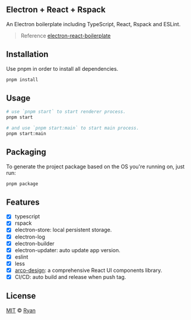 ## Electron + React + Rspack

An Electron boilerplate including TypeScript, React, Rspack and ESLint.

> Reference [electron-react-boilerplate](https://github.com/electron-react-boilerplate/electron-react-boilerplate)

## Installation

Use pnpm in order to install all dependencies.

```bash
pnpm install
```

## Usage

```bash
# use `pnpm start` to start renderer process.
pnpm start

# and use `pnpm start:main` to start main process.
pnpm start:main
```

## Packaging

To generate the project package based on the OS you're running on, just run:

```bash
pnpm package
```

## Features

- [x] typescript
- [x] rspack
- [x] electron-store: local persistent storage.
- [x] electron-log
- [x] electron-builder
- [x] electron-updater: auto update app version.
- [x] eslint
- [x] less
- [x] [arco-design](https://github.com/arco-design/arco-design): a comprehensive React UI components library.
- [x] CI/CD: auto build and release when push tag.

## License

[MIT](https://choosealicense.com/licenses/mit/) © [Ryan](https://github.com/RyanProMax)
